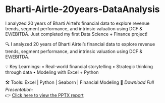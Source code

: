 # Bharti-Airtle-20years-DataAnalysis
I analyzed 20 years of Bharti Airtel’s financial data to explore revenue trends, segment performance, and intrinsic valuation using DCF & EV/EBITDA.
Just completed my first Data Science + Finance project!

🔍 I analyzed 20 years of Bharti Airtel’s financial data to explore revenue trends, segment performance, and intrinsic valuation using DCF & EV/EBITDA.

💡 Key Learnings:
• Real-world financial storytelling
• Strategic thinking through data
• Modeling with Excel + Python

🛠 Tools: Excel | Python | Seaborn | Financial Modeling
📎 *Download Full Presentation:*  
👉 [Click here to view the PPTX report](Bharti_Airtel_Financial_Analysis.pptx)
